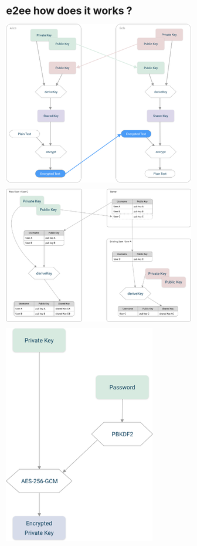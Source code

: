 # e2ee how does it works ?  

![Diffie-Hellman key exchange](/doc/images/diffie-hellman-key-exchange.png)

![Key management](/doc/images/key-management.png)

![Private key storage](/doc/images/private-key-storage.png)

